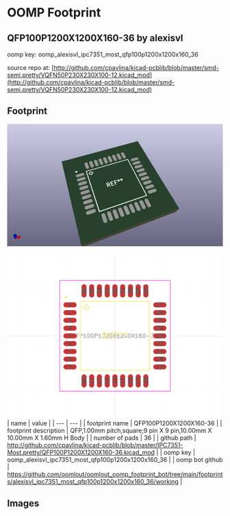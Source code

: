 # OOMP Footprint  
## QFP100P1200X1200X160-36  by alexisvl  
  
oomp key: oomp_alexisvl_ipc7351_most_qfp100p1200x1200x160_36  
  
source repo at: [http://github.com/cpavlina/kicad-pcblib/blob/master/smd-semi.pretty/VQFN50P230X230X100-12.kicad_mod](http://github.com/cpavlina/kicad-pcblib/blob/master/smd-semi.pretty/VQFN50P230X230X100-12.kicad_mod)  
## Footprint  
  
[![working_kicad_pcb_3d.png](working_kicad_pcb_3d_600.png)](working_kicad_pcb_3d.png)  
  
[![working.png](working_600.png)](working.png)  
| name | value | 
| --- | --- | 
| footprint name | QFP100P1200X1200X160-36 | 
| footprint description | QFP,1.00mm pitch,square;9 pin X 9 pin,10.00mm X 10.00mm X 1.60mm H Body | 
| number of pads | 36 | 
| github path | http://github.com/cpavlina/kicad-pcblib/blob/master/IPC7351-Most.pretty/QFP100P1200X1200X160-36.kicad_mod | 
| oomp key | oomp_alexisvl_ipc7351_most_qfp100p1200x1200x160_36 | 
| oomp bot github | https://github.com/oomlout/oomlout_oomp_footprint_bot/tree/main/footprints/alexisvl_ipc7351_most_qfp100p1200x1200x160_36/working | 
## Images  
